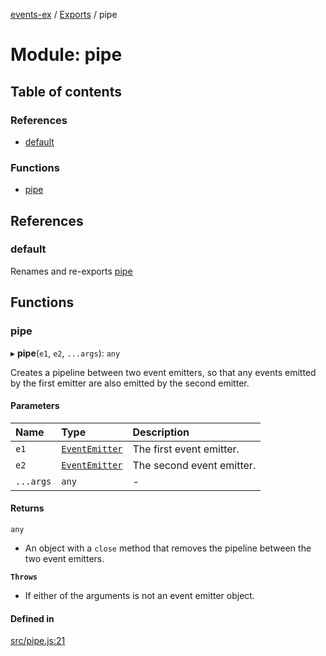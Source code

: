 [events-ex](../README.md) / [Exports](../modules.md) / pipe

# Module: pipe

## Table of contents

### References

- [default](pipe.md#default)

### Functions

- [pipe](pipe.md#pipe)

## References

### default

Renames and re-exports [pipe](pipe.md#pipe)

## Functions

### pipe

▸ **pipe**(`e1`, `e2`, `...args`): `any`

Creates a pipeline between two event emitters, so that any events emitted by the first emitter are also emitted by the second emitter.

#### Parameters

| Name | Type | Description |
| :------ | :------ | :------ |
| `e1` | [`EventEmitter`](../classes/event_emitter.EventEmitter.md) | The first event emitter. |
| `e2` | [`EventEmitter`](../classes/event_emitter.EventEmitter.md) | The second event emitter. |
| `...args` | `any` | - |

#### Returns

`any`

- An object with a `close` method that removes the pipeline between the two event emitters.

**`Throws`**

- If either of the arguments is not an event emitter object.

#### Defined in

[src/pipe.js:21](https://github.com/snowyu/events-ex.js/blob/e575b9f/src/pipe.js#L21)
